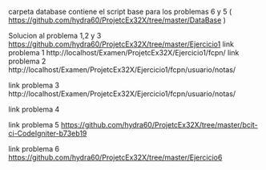 carpeta database contiene el script base para los problemas 6 y 5 
( https://github.com/hydra60/ProjetcEx32X/tree/master/DataBase )


Solucion al problema 1,2 y 3 
https://github.com/hydra60/ProjetcEx32X/tree/master/Ejercicio1
link problema 1
http://localhost/Examen/ProjetcEx32X/Ejercicio1/fcpn/
link problema 2
http://localhost/Examen/ProjetcEx32X/Ejercicio1/fcpn/usuario/notas/

link problema 3
http://localhost/Examen/ProjetcEx32X/Ejercicio1/fcpn/usuario/notas/

link problema 4


link problema 5
https://github.com/hydra60/ProjetcEx32X/tree/master/bcit-ci-CodeIgniter-b73eb19

link problema 6
https://github.com/hydra60/ProjetcEx32X/tree/master/Ejercicio6
